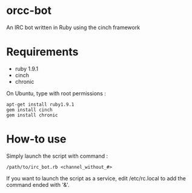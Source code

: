 orcc-bot
========

An IRC bot written in Ruby using the cinch framework

Requirements
========
 * ruby 1.9.1
 * cinch
 * chronic

On Ubuntu, type with root permissions :

    apt-get install ruby1.9.1
    gem install cinch
    gem install chronic

How-to use
========
Simply launch the script with command :

    /path/to/irc_bot.rb <channel_without_#>

If you want to launch the script as a service, edit /etc/rc.local to add the command ended with '&'.
